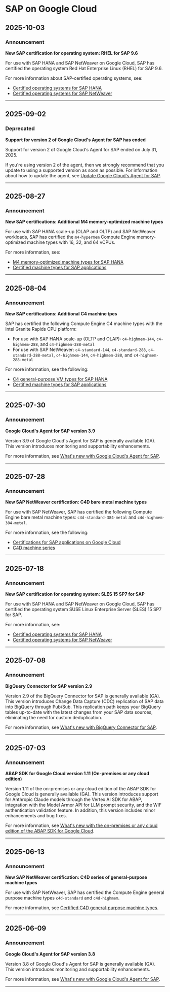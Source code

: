 # SAP on Google Cloud

## 2025-10-03

### Announcement

**New SAP certification for operating system: RHEL for SAP 9.6**

For use with SAP HANA and SAP NetWeaver on Google Cloud, SAP has certified the operating system Red Hat Enterprise Linux (RHEL) for SAP 9.6.

For more information about SAP-certified operating systems, see:

* [Certified operating systems for SAP HANA](https://cloud.google.com/sap/docs/sap-hana-os-support#quick_reference_table)
* [Certified operating systems for SAP NetWeaver](https://cloud.google.com/sap/docs/netweaver-os-support#quick_reference_table)

---
## 2025-09-02

### Deprecated

**Support for version 2 of Google Cloud's Agent for SAP has ended**

Support for version 2 of Google Cloud's Agent for SAP ended on July 31, 2025.

If you're using version 2 of the agent, then we strongly recommend that you update to using a supported version as soon as possible. For information about how to update the agent, see [Update Google Cloud's Agent for SAP](https://cloud.google.com/sap/docs/agent-for-sap/latest/operations#agent4sap-update).

---
## 2025-08-27

### Announcement

**New SAP certifications: Additional M4 memory-optimized machine types**

For use with SAP HANA scale-up (OLAP and OLTP) and SAP NetWeaver workloads, SAP has certified the `m4-hypermem` Compute Engine memory-optimized machine types with 16, 32, and 64 vCPUs.

For more information, see:

* [M4 memory-optimized machine types for SAP HANA](https://cloud.google.com/sap/docs/sap-hana-planning-guide#m4-memory-optimized)
* [Certified machine types for SAP applications](https://cloud.google.com/sap/docs/certifications-sap-apps#sap-certified-vms)

---
## 2025-08-04

### Announcement

**New SAP certifications: Additional C4 machine tpes**

SAP has certified the following Compute Engine C4 machine types with the Intel Granite Rapids CPU platform:

* For use with SAP HANA scale-up (OLTP and OLAP): `c4-highmem-144`, `c4-highmem-288`, and `c4-highmem-288-metal`
* For use with SAP NetWeaver: `c4-standard-144`, `c4-standard-288`, `c4-standard-288-metal`, `c4-highmem-144`, `c4-highmem-288`, and `c4-highmem-288-metal`

For more information, see the following:

* [C4 general-purpose VM types for SAP HANA](https://cloud.google.com/sap/docs/sap-hana-planning-guide#hana-cert-c4)
* [Certified machine types for SAP applications](https://cloud.google.com/sap/docs/certifications-sap-apps#sap-certified-vms)

---
## 2025-07-30

### Announcement

**Google Cloud's Agent for SAP version 3.9**

Version 3.9 of Google Cloud's Agent for SAP is generally available (GA). This version introduces monitoring and supportability enhancements.

For more information, see [What's new with Google Cloud's Agent for SAP](https://cloud.google.com/sap/docs/agent-for-sap/whats-new).

---
## 2025-07-28

### Announcement

**New SAP NetWeaver certification: C4D bare metal machine types**

For use with SAP NetWeaver, SAP has certified the following Compute Engine bare metal machine types: `c4d-standard-384-metal` and `c4d-highmem-384-metal`.

For more information, see the following:

* [Certifications for SAP applications on Google Cloud](https://cloud.google.com/sap/docs/certifications-sap-apps#sap-certified-vms-gen-purpose-c4d)
* [C4D machine series](https://cloud.google.com/compute/docs/general-purpose-machines#c4d_series)

---
## 2025-07-18

### Announcement

**New SAP certification for operating system: SLES 15 SP7 for SAP**

For use with SAP HANA and SAP NetWeaver on Google Cloud, SAP has certified the operating system SUSE Linux Enterprise Server (SLES) 15 SP7 for SAP.

For more information, see:

* [Certified operating systems for SAP HANA](https://cloud.google.com/sap/docs/sap-hana-os-support#quick_reference_table)
* [Certified operating systems for SAP NetWeaver](https://cloud.google.com/sap/docs/netweaver-os-support#quick_reference_table)

---
## 2025-07-08

### Announcement

**BigQuery Connector for SAP version 2.9**

Version 2.9 of the BigQuery Connector for SAP is generally available (GA). This version introduces Change Data Capture (CDC) replication of SAP data into BigQuery through Pub/Sub. This replication path keeps your BigQuery tables up-to-date with the latest changes from your SAP data sources, eliminating the need for custom deduplication.

For more information, see [What's new with BigQuery Connector for SAP](https://cloud.google.com/sap/docs/bq-connector/whats-new#version-2-9).

---
## 2025-07-03

### Announcement

**ABAP SDK for Google Cloud version 1.11 (On-premises or any cloud edition)**

Version 1.11 of the on-premises or any cloud edition of the ABAP SDK for Google Cloud is generally available (GA). This version introduces support for Anthropic Claude models through the Vertex AI SDK for ABAP, integration with the Model Armor API for LLM prompt security, and the WIF authentication validation feature. In addition, this version includes minor enhancements and bug fixes.

For more information, see [What's new with the on-premises or any cloud edition of the ABAP SDK for Google Cloud](https://cloud.google.com/solutions/sap/docs/abap-sdk/on-premises-or-any-cloud/whats-new#version-1-11).

---
## 2025-06-13

### Announcement

**New SAP NetWeaver certification: C4D series of general-purpose machine types**

For use with SAP NetWeaver, SAP has certified the Compute Engine general purpose machine types `c4d-standard` and `c4d-highmem`.

For more information, see [Certified C4D general-purpose machine types](https://cloud.google.com/solutions/sap/docs/certifications-sap-apps#sap-certified-vms-gen-purpose-c4d).

---
## 2025-06-09

### Announcement

**Google Cloud's Agent for SAP version 3.8**

Version 3.8 of Google Cloud's Agent for SAP is generally available (GA). This version introduces monitoring and supportability enhancements.

For more information, see [What's new with Google Cloud's Agent for SAP](https://cloud.google.com/solutions/sap/docs/agent-for-sap/whats-new).

---

